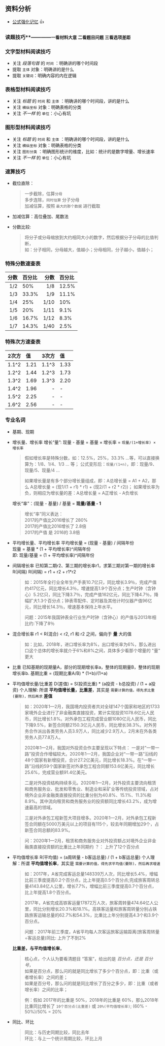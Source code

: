 ## 资料分析

- [公式强化记忆](https://zhuanlan.zhihu.com/p/111861630) 👍

### 读题技巧**————`一看材料大意` `二看题目问题` `三看选项差距`

### 文字型材料阅读技巧
- 关注 _段落句首_ 的 `时间` ：明确讲的哪个时间段
- 提取 `主体` 对象：明确讲的是什么
- 提取 `关键词`：明确内容的内在逻辑

### 表格型材料阅读技巧
- 关注 _标题_ 的 `时间` 和 `主体` ：明确讲的哪个时间段，讲的是什么
- 关注 `横纵坐标` 对象：明确表格的分类
- 关注 _不一样_ 的 `单位`：小心有坑

### 图形型材料阅读技巧
- 关注 _标题_ 的 `时间` 和 `主体` ：明确讲的哪个时间段，讲的是什么
- 关注 `横纵坐标` 对象：明确表格的分类
- 关注 `图形分类` ：明确图形统计的维度，比如：统计的是数字增量、增长速率
- 关注 _不一样_ 的 `单位`：小心有坑

### 速算技巧
- 截位直除：
  > 一步截除，估算`分母`  
  > 多步连除，`同时估算` 分子分母  
  > 加减估算，按照 `最大的那个数据` 进行截取  
- 加减估算：高位叠加、尾数法 

- 分数比较:
  > 将分子或分母缩放到大约相同大小的数字，然后根据分子分母的比值判断，  
  > 如：分子相同，分母越大，值越小；分母相同，分子越小，值越小；  

### 特殊分数速查表
  | 分数 | 百分比 | 分数 | 百分比 |
  | -: | :- | -: | :- |
  | 1/2 | 50% | 1/8 | 12.5% |
  | 1/3 | 33.3% | 1/9 | 11.1% |
  | 1/4 | 25% | 1/10 | 10% |
  | 1/5 | 20% | 1/11 | 9.1% |
  | 1/6 | 16.7% | 1/12 | 8.3% |
  | 1/7 | 14.3% | 1/40 | 2.5% |

### 特殊次方速查表
  | 2次方 | 值 | 3次方 | 值 |
  | -: | :- | -: | :- |
  | 1.1^2 | 1.21 | 1.1^3 | 1.33 |
  | 1.2^2 | 1.44 | 1.2^3 | 1.73 |
  | 1.3^2 | 1.69 | 1.3^3 | 2.20 |
  | 1.4^2 | 1.96 | - | - |
  | 1.5^2 | 2.25 | - | - |
  | 1.6^2 | 2.56 | - | - |

### 专业名词
- 基期、现期
- 增长量、增长率
  增长“量”: 现量 - 基量 = 基量 × 增长率 = `现量/(1+增长率) × 增长率`  
    
  > 假如增长率是特殊分数，如：12.5%，25%，33.3% ...等，可以直接换算为：1/8、1/4、1/3 ... 等；
  > 公式变形后：`现量/(1+n)`，即：现量/9、现量/5、现量/4 ...
  >
  > 如果增长量是有多个部分增长量组成，即：A总增长量 = A1 + A2，那么 A总增长量 = (现1/(1 + r1) * r1) + (现2/(1 + r2 * r2))；
  > 如果增长率为负，则相应为增长量的差：A总增长量 = A正增长 - A负增长
  
  增长“率”：(现量 - 基量) / 基量 = **现量/基量 - 1**  
  > 增长“率”同义表达：  
  > 2017的产值比2016增长了 280%  
  > 2017的产值比2016增长了 2.8倍   
  > 2017的产值 是 2016的 3.8倍  

- 平均增长量、平均增长率
  平均增长量 = (现量 - 基量) / 间隔年份  
  现量 = 基量 * (1 + 平均增长率)^间隔年份  
  即: 现量/基量 = (1 + 平均增长率)^间隔年份

>
- 间隔增长率
  已知第二期r2、第三期的增长率r1，求第三期对第一期的增长率R(间隔)
  R(间隔) = r1 + r2 + r1*r2

  > 如：2015年全行业全年生产手表10.7亿只，同比增长3.9％，完成产值约417亿元，同比增长4.3％，增速提高1.9个百分点；生产时钟（含钟心）5.2亿只，同比下降3.7％，完成产值162亿元，同比下降4.7％，降幅扩大1.3个百分点；钟表零配件、定时器及其他计时仪器产值96亿元，同比增长14.3％，增速基本保持上年水平。
  >  
  > 问题：2015年我国钟表全行业生产时钟（含钟心）的产值与2013年相比约:下降了8％

- 混合增长率
  r1 < R(混合) < r2, r1 和 r2 之间，偏向于 **量** 大的值
  > 如：比如，2018年，进口增长率为8%，出口增长率为6%，那么进出口这个总体的增长率就介于6%和8%之间，具体多少看那个增量的 "量" 更大

- 比重
  已知基期的现期量A，部分的现期增长率a，整体的现期量B，整体的现期增长率b.
  基期比重 = (现期比重A/B) * (1+b)/(1+a)
  >

- 平均值增长量/比重差
  D(差值) = S(投资比重) *  (a投资 - b总投资) / (1 + a投资)
  个人理解: 所谓 **平均值增长量，比重差**，其实是 `需要计算的值，得先求比重(要除)，然后再求` **差值**
  
  >
  > 如：2020年1—2月，我国境内投资者共对全球147个国家和地区的1733家境外企业进行了非金融类直接投资，累计实现投资1078.6亿元人民币，同比增长1.8%。对外承包工程完成营业额1080亿元人民币，同比下降9.5%，新签合同额2150.3亿元人民币，同比增长38.3%。对外劳务合作派出各类劳务人员3.9万人，同比减少2.9万人，2月末在外各类劳务人员77.8万人。
  >
  > 2020年1—2月，我国对外投资合作主要呈现以下特点：
  > 一是对“一带一路”投资合作增幅较大。2020年1—2月，我国企业对“一带一路”沿线的48个国家有新增投资，合计27.2亿美元，同比增长18.3%。在“一带一路”沿线的59个国家新签对外承包工程合同额153.6亿美元，同比增长25.6%，完成营业额91.4亿美元。
  >
  > 二是对外投资结构持续多元。2020年1—2月，对外投资主要流向租赁和商务服务业、批发和零售业、制造业和采矿业等传统投资领域，占对境外企业非金融类直接投资的比重分别为40.8%、15.1%、11.3%和8.9%。其中流向租赁和商务服务业的投资额同比增长43.2%，成为增速最高的领域。
  >
  > 三是对外承包工程新签大项目增多。2020年1—2月，对外承包工程新签合同额在5000万美元以上的项目有115个，较去年同期增加29个，占新签合同总额的83.9%。

  > 问：2020年1—2月，租赁和商务服务业对外投资额占对境外企业非金融类直接投资额的比重比上年同期约 ？： 上升了12个百分点

- 平均值增长率
  R(平均值) = (a周转量 - b客运总量) / (1 + b客运总量)
  个人理解：所谓 **平均值增长率**，其实是 `需要计算的值，得先求平均值(要除)，然后再求增速`
  
  > 如：2017年，A省完成客运总量148339万人次，同比增长5.4%，增幅比前三季度提高0.2个百分点，比上年提高0.5个百分点;完成旅客周转总量4143.84亿人公里，增长7.7%，增幅比前三季度提高0.7个百分点，比上年提高1.8个百分点。
  >
  > 2017年，A省完成高铁客运量17872万人次，旅客周转量474.64亿人公里，同比分别增长20.3%和18.1%。高铁客运量和旅客周转量分别占铁路旅客运输总量的62.7%和54.3%，比重比上年分别提高4.3个和3.9个百分点。
  >
  > 问题：2017年前三季度，A省平均每人次客运旅客运输距离(旅客周转量÷客运总量)同比: 上升了不到2% 

  **比重差，与平均值增长率**，
  > 核心点，个人认为要看清题目 “答案”，给出的是 *百分点，还是 百分号*，  
  > 如果是百分点，那么问的就是同比增长了多少个百分点，即：比重（或者增长率）之间的差；  
  > 如果是百分号，那么问的就是同比增长了百分之多少，即：比重（或者增长率）之间的比率；  
  > 
  > 例：假如 2017年的比重是 50%，2018年的比重是 60%，那么2018年比重同比增长了 `10个百分点(比重差)` 或 `20%(平均值增长率)`; (60% - 50%)/50% = 20%

- 同比、环比
  > 同比：与历史同期比较，同比去年  
  > 环比：与上一个统计周期比较，环比上月 


